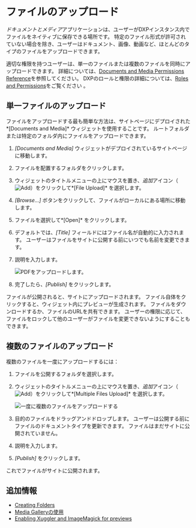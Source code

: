# ファイルのアップロード

*ドキュメントとメディア*アプリケーションは、ユーザーがDXPインスタンス内でファイルをネイティブに保存できる場所です。 特定のファイル形式が許可されていない場合を除き、ユーザーはドキュメント、画像、動画など、ほとんどのタイプのファイルをアップロードできます。

適切な権限を持つユーザーは、単一のファイルまたは複数のファイルを同時にアップロードできます。 詳細については、[Documents and Media Permissions Reference](../publishing-and-sharing/managing-document-access/documents-and-media-permissions-reference.md)を参照してください。 DXPのロールと権限の詳細については、[Roles and Permissions](https://help.liferay.com/hc/articles/360017895212-Roles-and-Permissions)をご覧ください 。

## 単一ファイルのアップロード

ファイルをアップロードする最も簡単な方法は、サイトページにデプロイされた*[Documents and Media]* ウィジェットを使用することです。 ルートフォルダまたは特定のフォルダ内にファイルをアップロードできます。

1.  *[Documents and Media]* ウィジェットがデプロイされているサイトページに移動します。

2.  ファイルを配置するフォルダをクリックします。

3.  ウィジェットのタイトルメニューの上にマウスを置き、*追加*アイコン（![Add](../../../images/icon-add.png)）をクリックして*[File Upload]* を選択します。

4.  *[Browse...]* ボタンをクリックして、ファイルがローカルにある場所に移動します。

5.  ファイルを選択して*[Open]* をクリックします。

6.  デフォルトでは、*[Title]* フィールドにはファイル名が自動的に入力されます。 ユーザーはファイルをサイトに公開する前にいつでも名前を変更できます。

7.  説明を入力します。

    ![PDFをアップロードします。](./uploading-files/images/01.png)

8.  完了したら、*[Publish]* をクリックします。

ファイルが公開されると、サイトにアップロードされます。 ファイル自体をクリックすると、ウィジェット内にプレビューが生成されます。 ファイルをダウンロードするか、ファイルのURLを共有できます。 ユーザーの権限に応じて、ファイルをロックして他のユーザーがファイルを変更できないようにすることもできます。

## 複数のファイルのアップロード

複数のファイルを一度にアップロードするには：

1.  ファイルを公開するフォルダを選択します。

2.  ウィジェットのタイトルメニューの上にマウスを置き、*追加*アイコン（![Add](../../../images/icon-add.png)）をクリックして*[Multiple Files Upload]* を選択します。

    ![一度に複数のファイルをアップロードする](./uploading-files/images/03.png)

3.  目的のファイルをドラッグアンドドロップします。 ユーザーは公開する前にファイルのドキュメントタイプを更新できます。 ファイルはまだサイトに公開されていません。

4.  説明を入力します。

5.  *[Publish]* をクリックします。

これでファイルがサイトに公開されます。

## 追加情報

  - [Creating Folders](./creating-folders.md)
  - [Media Galleryの使用](../publishing-and-sharing/publishing-documents-on-a-dxp-site/using-the-media-gallery-widget.md)
  - [Enabling Xuggler and ImageMagick for previews](../../../system-administration/using-the-server-administration-panel/configuring-external-services.md)
